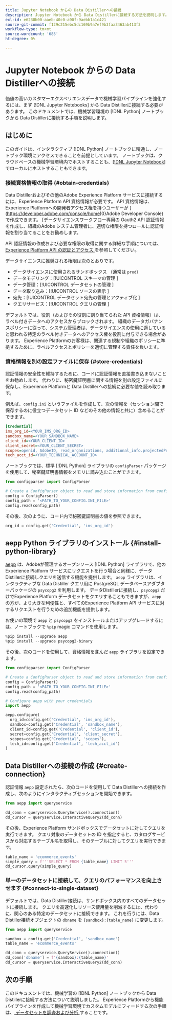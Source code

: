 ```yaml
---
title: Jupyter Notebook からの Data Distillerへの接続
description: Jupyter Notebook から Data Distillerに接続する方法を説明します。
exl-id: e6238b00-aaeb-40c0-a90f-9aebb1a1c421
source-git-commit: f129c215ebc5dc169b9a7ef9b3faa3463ab413f3
workflow-type: tm+mt
source-wordcount: '685'
ht-degree: 0%

---
```


# Jupyter Notebook からの Data Distillerへの接続

価値の高いカスタマーエクスペリエンスデータで機械学習パイプラインを強化するには、まず [!DNL Jupyter Notebooks] から Data Distillerに接続する必要があります。 このドキュメントでは、機械学習環境の [!DNL Python] ノートブックから Data Distillerに接続する手順を説明します。

## はじめに

このガイドは、インタラクティブ [!DNL Python] ノートブックに精通し、ノートブック環境にアクセスできることを前提としています。 ノートブックは、クラウドベースの機械学習環境内でホストすることも、[[!DNL Jupyter Notebook]](https://jupyter.org/) でローカルにホストすることもできます。

### 接続資格情報の取得 {#obtain-credentials}

Data Distillerおよびその他のAdobe Experience Platform サービスに接続するには、Experience Platform API 資格情報が必要です。 API 資格情報は、Experience Platformへの開発者アクセス権を持つユーザーが ](https://developer.adobe.com/console/home)0}Adobe Developer Console} で作成できます。 [データサイエンスワークフロー専用の Oauth2 API 認証情報を作成し、組織のAdobe システム管理者に、適切な権限を持つロールに認証情報を割り当てることをお勧めします。

API 認証情報の作成および必要な権限の取得に関する詳細な手順については、[Experience Platform API の認証とアクセス ](../../../landing/api-authentication.md) を参照してください。

データサイエンスに推奨される権限は次のとおりです。

- データサイエンスに使用されるサンドボックス （通常は `prod`）
- データモデリング：[!UICONTROL  スキーマの管理 ]
- データ管理：[!UICONTROL  データセットの管理 ]
- データ取り込み：[!UICONTROL  ソースの表示 ]
- 宛先：[!UICONTROL  データセット宛先の管理とアクティブ化 ]
- クエリサービス：[!UICONTROL  クエリの管理 ]

デフォルトでは、役割（およびその役割に割り当てられた API 資格情報）は、ラベル付きデータへのアクセスからブロックされます。 組織のデータガバナンスポリシーに従って、システム管理者は、データサイエンスの使用に適していると思われる特定のラベル付きデータへのアクセス権を役割に付与できる場合があります。 Experience Platformのお客様は、関連する規制や組織のポリシーに準拠するために、ラベルアクセスとポリシーを適切に管理する責任を負います。

### 資格情報を別の設定ファイルに保存 {#store-credentials}

認証情報の安全性を維持するために、コードに認証情報を直接書き込まないことをお勧めします。 代わりに、秘密鍵証明書に関する情報を別の設定ファイルに保存し、Experience Platformと Data Distillerへの接続に必要な値を読み取ります。

例えば、`config.ini` というファイルを作成して、次の情報を（セッション間で保存するのに役立つデータセット ID などのその他の情報と共に）含めることができます。

```ini
[Credential]
ims_org_id=<YOUR_IMS_ORG_ID>
sandbox_name=<YOUR_SANDBOX_NAME>
client_id=<YOUR_CLIENT_ID>
client_secret=<YOUR_CLIENT_SECRET>
scopes=openid, AdobeID, read_organizations, additional_info.projectedProductContext, session
tech_acct_id=<YOUR_TECHNICAL_ACCOUNT_ID>
```

ノートブックでは、標準 [!DNL Python] ライブラリの `configParser` パッケージを使用して、秘密鍵証明書情報をメモリに読み込むことができます。

```python
from configparser import ConfigParser

# Create a ConfigParser object to read and store information from config.ini
config = ConfigParser()
config_path = '<PATH_TO_YOUR_CONFIG.INI_FILE>'
config.read(config_path)
```

その後、次のように、コード内で秘密鍵証明書の値を参照できます。

```python
org_id = config.get('Credential', 'ims_org_id')
```

## aepp Python ライブラリのインストール {#install-python-library}

[aepp](https://github.com/adobe/aepp/tree/main) は、Adobeが管理するオープンソース [!DNL Python] ライブラリで、他のExperience Platform サービスにリクエストを行う場合と同様に、データDistillerに接続しクエリを送信する機能を提供します。 `aepp` ライブラリは、インタラクティブな Data Distiller クエリ用に PostgreSQL データベースアダプターパッケージの `psycopg2` を利用します。 データDistillerに接続し、`psycopg2` だけでExperience Platform データセットをクエリすることもできますが、`aepp` の方が、より大きな利便性と、すべてのExperience Platform API サービスに対するリクエストを行うための追加機能を提供します。

お使いの環境で `aepp` と `psycopg2` をインストールまたはアップグレードするには、ノートブックで `%pip` magic コマンドを使用します。

```python
%pip install --upgrade aepp
%pip install --upgrade psycopg2-binary
```

その後、次のコードを使用して、資格情報を含んだ `aepp` ライブラリを設定できます。

```python
from configparser import ConfigParser

# Create a ConfigParser object to read and store information from config.ini
config = ConfigParser()
config_path = '<PATH_TO_YOUR_CONFIG.INI_FILE>'
config.read(config_path)

# Configure aepp with your credentials
import aepp

aepp.configure(
  org_id=config.get('Credential', 'ims_org_id'),
  sandbox=config.get('Credential', 'sandbox_name'),
  client_id=config.get('Credential', 'client_id'), 
  secret=config.get('Credential', 'client_secret'),
  scopes=config.get('Credential', 'scopes'),
  tech_id=config.get('Credential', 'tech_acct_id')
)
```

## Data Distillerへの接続の作成 {#create-connection}

認証情報 `aepp` 設定されたら、次のコードを使用して Data Distillerへの接続を作成し、次のようにインタラクティブセッションを開始できます。

```python
from aepp import queryservice

dd_conn = queryservice.QueryService().connection()
dd_cursor = queryservice.InteractiveQuery2(dd_conn)
```

その後、Experience Platform サンドボックスでデータセットに対してクエリを実行できます。 クエリ対象のデータセットの ID を指定すると、カタログサービスから対応するテーブル名を取得し、そのテーブルに対してクエリを実行できます。

```python
table_name = 'ecommerce_events'
simple_query = f'''SELECT * FROM {table_name} LIMIT 5'''
dd_cursor.query(simple_query)
```

### 単一のデータセットに接続して、クエリのパフォーマンスを向上させます {#connect-to-single-dataset}

デフォルトでは、Data Distiller接続は、サンドボックス内のすべてのデータセットに接続します。 クエリを高速化しリソース使用量を削減するには、代わりに、関心のある特定のデータセットに接続できます。 これを行うには、Data Distiller接続オブジェクトの `dbname` を `{sandbox}:{table_name}` に変更します。

```python
from aepp import queryservice

sandbox = config.get('Credential', 'sandbox_name')
table_name = 'ecommerce_events'

dd_conn = queryservice.QueryService().connection()
dd_conn['dbname'] = f'{sandbox}:{table_name}'
dd_cursor = queryservice.InteractiveQuery2(dd_conn)
```

## 次の手順

このドキュメントでは、機械学習の [!DNL Python] ノートブックから Data Distillerに接続する方法について説明しました。 Experience Platformから機能パイプラインを作成して機械学習環境でカスタムモデルにフィードする次の手順は、[ データセットを調査および分析 ](./exploratory-analysis.md) することです。
